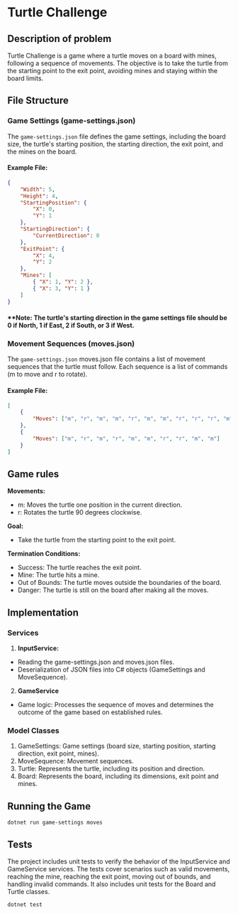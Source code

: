 # Turtle Challenge
 
## Description of problem

Turtle Challenge is a game where a turtle moves on a board with mines, following a sequence of movements. The objective is to take the turtle from the starting point to the exit point, avoiding mines and staying within the board limits.

## File Structure

### Game Settings (game-settings.json)

The `game-settings.json` file defines the game settings, including the board size, the turtle's starting position, the starting direction, the exit point, and the mines on the board.

#### Example File:

```json
{
    "Width": 5,
    "Height": 4,
    "StartingPosition": {
        "X": 0,
        "Y": 1
    },
    "StartingDirection": {
        "CurrentDirection": 0
    },
    "ExitPoint": {
        "X": 4,
        "Y": 2
    },
    "Mines": [
        { "X": 1, "Y": 2 },
        { "X": 3, "Y": 1 }
    ]
}
```
#### **Note: The turtle's starting direction in the game settings file should be 0 if North, 1 if East, 2 if South, or 3 if West.



### Movement Sequences (moves.json)

The `game-settings.json` moves.json file contains a list of movement sequences that the turtle must follow. Each sequence is a list of commands (m to move and r to rotate).

#### Example File:

```json
[
    {
        "Moves": ["m", "r", "m", "m", "r", "m", "m", "r", "r", "r", "m", "m"]
    },
    {
        "Moves": ["m", "r", "m", "r", "m", "m", "r", "r", "m", "m"]
    }
]
```

## Game rules

**Movements:**
- m: Moves the turtle one position in the current direction.
- r: Rotates the turtle 90 degrees clockwise.

**Goal:**
- Take the turtle from the starting point to the exit point.

**Termination Conditions:**
- Success: The turtle reaches the exit point.
- Mine: The turtle hits a mine.
- Out of Bounds: The turtle moves outside the boundaries of the board.
- Danger: The turtle is still on the board after making all the moves.

## Implementation
### **Services**
1. **InputService:**
- Reading the game-settings.json and moves.json files.
- Deserialization of JSON files into C# objects (GameSettings and MoveSequence).
2. **GameService**
- Game logic: Processes the sequence of moves and determines the outcome of the game based on established rules.

### **Model Classes**
1. GameSettings: Game settings (board size, starting position, starting direction, exit point, mines).
2. MoveSequence: Movement sequences.
3. Turtle: Represents the turtle, including its position and direction.
4. Board: Represents the board, including its dimensions, exit point and mines.

## Running the Game
```properties 
dotnet run game-settings moves
```

## Tests
The project includes unit tests to verify the behavior of the InputService and GameService services. The tests cover scenarios such as valid movements, reaching the mine, reaching the exit point, moving out of bounds, and handling invalid commands.
It also includes unit tests for the Board and Turtle classes.
```properties 
dotnet test
```

